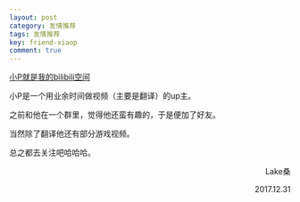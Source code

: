```yaml
---
layout: post
category: 友情推荐
tags: 友情推荐
key: friend-xiaop
comment: true
---
```

<a href="https://space.bilibili.com/49705889?share_medium=android&share_source=more&bbid=0ceb0327dec5458904e8375386c8225d&ts=1514728927460">小P就是我的bilibili空间</a>

小P是一个用业余时间做视频（主要是翻译）的up主。
<!--more-->
之前和他在一个群里，觉得他还蛮有趣的，于是便加了好友。

当然除了翻译他还有部分游戏视频。

总之都去关注吧哈哈哈。
<p style="text-align:right;">Lake桑</p>
<p style="text-align:right;">2017.12.31</p>
